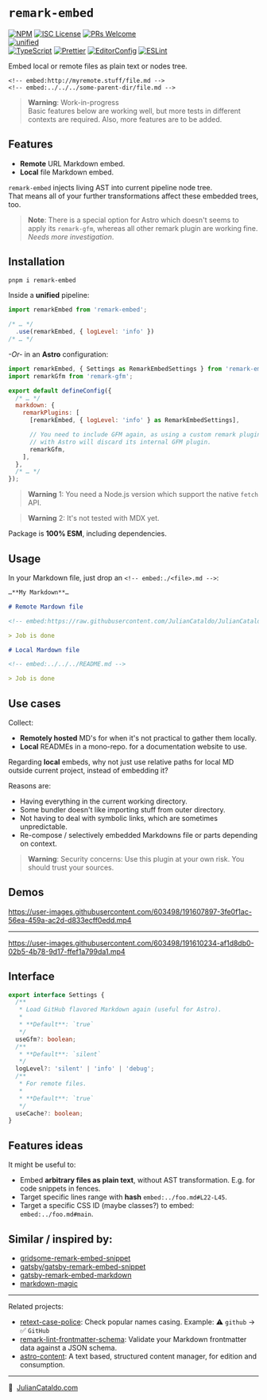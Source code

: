 # `remark-embed`

[![NPM](https://img.shields.io/npm/v/remark-embed)](https://www.npmjs.com/package/remark-embed)
[![ISC License](https://img.shields.io/npm/l/remark-embed)](./LICENSE)
[![PRs Welcome](https://img.shields.io/badge/PRs-welcome-brightgreen.svg)](https://makeapullrequest.com)  
[![unified](https://img.shields.io/badge/uni-fied-0366d6?logo=markdown)](https://unifiedjs.com)  
[![TypeScript](https://img.shields.io/badge/TypeScript-333333.svg?logo=typescript)](http://www.typescriptlang.org/)
[![Prettier](https://img.shields.io/badge/Prettier-333333.svg?logo=prettier)](https://prettier.io)
[![EditorConfig](https://img.shields.io/badge/EditorConfig-333333.svg?logo=editorconfig)](https://editorconfig.org)
[![ESLint](https://img.shields.io/badge/ESLint-3A33D1?logo=eslint)](https://eslint.org)

<!-- [![Downloads](https://img.shields.io/npm/dw/remark-embed)](https://www.npmjs.com/package/remark-embed)   -->
<!-- [![Renovate](https://img.shields.io/badge/Renovate-enabled-17a2b8?logo=renovatebot)](https://app.renovatebot.com/dashboard) -->

Embed local or remote files as plain text or nodes tree.

`<!-- embed:http://myremote.stuff/file.md -->`  
`<!-- embed:../../../some-parent-dir/file.md -->`

> **Warning**: Work-in-progress  
> Basic features below are working well, but more tests in different contexts are required.
> Also, more features are to be added.

## Features

- **Remote** URL Markdown embed.
- **Local** file Markdown embed.

`remark-embed` injects living AST into current pipeline node tree.  
That means all of your further transformations affect these embedded trees, too.

> **Note**: There is a special option for Astro which doesn't seems to apply its `remark-gfm`, whereas all other remark plugin are working fine. _Needs more investigation_.

## Installation

```sh
pnpm i remark-embed
```

Inside a **unified** pipeline:

```js
import remarkEmbed from 'remark-embed';

/* … */
  .use(remarkEmbed, { logLevel: 'info' })
/* … */
```

_-Or-_ in an **Astro** configuration:

```js
import remarkEmbed, { Settings as RemarkEmbedSettings } from 'remark-embed';
import remarkGfm from 'remark-gfm';

export default defineConfig({
  /* … */
  markdown: {
    remarkPlugins: [
      [remarkEmbed, { logLevel: 'info' } as RemarkEmbedSettings],

      // You need to include GFM again, as using a custom remark plugin list
      // with Astro will discard its internal GFM plugin.
      remarkGfm,
    ],
  },
  /* … */
});
```

> **Warning** 1: You need a Node.js version which support the native `fetch` API.

> **Warning** 2: It's not tested with MDX yet.

Package is **100% ESM**, including dependencies.

## Usage

In your Markdown file, just drop an `<!-- embed:./<file>.md -->`:

```markdown
…**My Markdown**…

# Remote Mardown file

<!-- embed:https://raw.githubusercontent.com/JulianCataldo/JulianCataldo/master/README.md -->

> Job is done

# Local Mardown file

<!-- embed:../../../README.md -->

> Job is done
```

## Use cases

Collect:

- **Remotely hosted** MD's for when it's not practical to gather them locally.
- **Local** READMEs in a mono-repo. for a documentation website to use.

Regarding **local** embeds, why not just use relative paths for local MD outside current project, instead of embedding it?

Reasons are:

- Having everything in the current working directory.
- Some bundler doesn't like importing stuff from outer directory.
- Not having to deal with symbolic links, which are sometimes unpredictable.
- Re-compose / selectively embedded Markdowns file or parts depending on context.

> **Warning**: Security concerns: Use this plugin at your own risk. You should trust your sources.

## Demos

https://user-images.githubusercontent.com/603498/191607897-3fe0f1ac-56ea-459a-ac2d-d833ecff0edd.mp4

---

https://user-images.githubusercontent.com/603498/191610234-af1d8db0-02b5-4b78-9d17-ffef1a799da1.mp4

## Interface

```ts
export interface Settings {
  /**
   * Load GitHub flavored Markdown again (useful for Astro).
   *
   * **Default**: `true`
   */
  useGfm?: boolean;
  /**
   * **Default**: `silent`
   */
  logLevel?: 'silent' | 'info' | 'debug';
  /**
   * For remote files.
   *
   * **Default**: `true`
   */
  useCache?: boolean;
}
```

## Features ideas

It might be useful to:

- Embed **arbitrary files as plain text**, without AST transformation. E.g. for code snippets in fences.
- Target specific lines range with **hash** `embed:../foo.md#L22-L45`.
- Target a specific CSS ID (maybe classes?) to embed: `embed:../foo.md#main`.

## Similar / inspired by:

- [gridsome-remark-embed-snippet](https://github.com/sammndhr/gridsome-remark-embed-snippet/blob/master/index.js)
- [gatsby/gatsby-remark-embed-snippet](https://github.com/gatsbyjs/gatsby/blob/master/packages/gatsby-remark-embed-snippet/src/index.js)
- [gatsby-remark-embed-markdown](https://github.com/jtstodola/gatsby-remark-embed-markdown/blob/gatsby-remark-embed-markdown/index.js)
- [markdown-magic](https://github.com/DavidWells/markdown-magic)

---

Related projects:

- [retext-case-police](https://github.com/JulianCataldo/retext-case-police): Check popular names casing. Example: ⚠️ `github` → ✅ `GitHub`
- [remark-lint-frontmatter-schema](https://github.com/JulianCataldo/remark-lint-frontmatter-schema): Validate your Markdown frontmatter data against a JSON schema.
- [astro-content](https://github.com/JulianCataldo/astro-content): A text based, structured content manager, for edition and consumption.

---

🔗  [JulianCataldo.com](https://www.juliancataldo.com)

